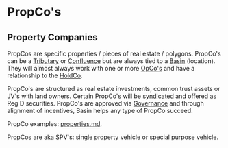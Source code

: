 # PropCo's

## Property Companies

PropCos are specific properties / pieces of real estate / polygons.  PropCo's can be a [Tributary](../../../what/usdbasin-refi-mechanism/tributaries-and-confluences/tributaries.md) or [Confluence](../../../what/usdbasin-refi-mechanism/tributaries-and-confluences/confluences.md) but are always tied to a [Basin](../../../what/usdbasin-refi-mechanism/tributaries-and-confluences/basins.md) (location).  They will almost always work with one or more [OpCo's](opcos.md) and have a relationship to the [HoldCo](holdco.md).

PropCo's are structured as real estate investments, common trust assets or JV's with land owners.  Certain PropCo's will be [syndicated](../../../quick-links/invest.md) and offered as Reg D securities.  PropCo's are approved via [Governance](../../../what/governance/) and through alignment of incentives, Basin helps any type of PropCo succeed.&#x20;

PropCo examples: [properties.md](../../strategy/properties.md "mention").&#x20;

PropCos are aka SPV's: single property vehicle or special purpose vehicle. &#x20;
